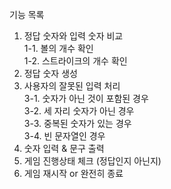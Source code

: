 기능 목록
1. 정답 숫자와 입력 숫자 비교  
   1-1. 볼의 개수 확인  
   1-2. 스트라이크의 개수 확인
2. 정답 숫자 생성
3. 사용자의 잘못된 입력 처리  
   3-1. 숫자가 아닌 것이 포함된 경우  
   3-2. 세 자리 숫자가 아닌 경우  
   3-3. 중복된 숫자가 있는 경우  
   3-4. 빈 문자열인 경우
4. 숫자 입력 & 문구 출력
5. 게임 진행상태 체크 (정답인지 아닌지)
6. 게임 재시작 or 완전히 종료